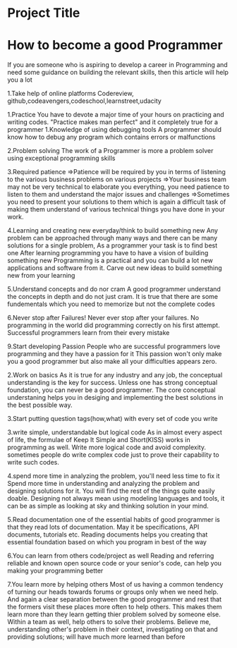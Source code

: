 Project Title
================================



How to become a good Programmer
=======================================
If you are someone who is aspiring to develop a career in Programming and need some guidance on building the relevant skills, then this article will help you a lot


1.Take help of online platforms
Codereview, github,codeavengers,codeschool,learnstreet,udacity

1.Practice
You have to devote a major time of your hours on practicing and writing codes. "Practice makes man perfect" and it completely true for a programmer
1.Knowledge of using debugging tools
A programmer should know how to debug any program which contains errors or malfunctions

2.Problem solving
The work of a Programmer is more a problem solver using exceptional programming skills

3.Required patience
=>Patience will be required by you in terms of listening to the various business problems on various projects
=>Your business team may not be very technical to elaborate you everything, you need patience to listen to them and understand the major issues and challenges
=>Sometimes you need to present your solutions to them which is again a difficult task of making them understand of various technical things you have done in your work.




4.Learning and creating new everyday/think to build something new
Any problem can be approached through many ways and there can be many solutions for a single problem, As a programmer your task is to find best one
After learning programming you have to have a vision of building something new
Programming is a practical and you can build a lot new applications and software from it. Carve out new ideas to build something new from your learning


5.Understand concepts and do nor cram
A good programmer understand the concepts in depth and do not just cram. It is true that there are some fundementals which you need to memorize but not the complete codes 


6.Never stop after Failures!
Never ever stop after your failures. No programming in the world did programming correctly on his first attempt.
Successful programmers learn from their every mistake



9.Start developing Passion
People who are successful programmers love programming and they have a passion for it
This passion won't only make you a good programmer but also make all your difficulties appears zero.

 
2.Work on basics
As it is true for any industry and any job, the conceptual understanding is the key for success. Unless one has strong conceptual foundation, you can never be a good programmer. The core conceptual understaning helps you in desiging and implementing the best solutions in the best possible way.

3.Start putting question tags(how,what) with every set of code you write


3.write simple, understandable but logical code
As in almost every aspect of life, the formulae of Keep It Simple and Short(KISS) works in programming as well. Write more logical code and avoid complexity. sometimes people do write complex code just to prove their capability to write such codes.

4.spend more time in analyzing the problem, you'll need less time to fix it
Spend more time in understanding and analyzing the problem and designing solutions for it. You will find the rest of the things quite easily doable. Designing not always mean using modeling languages and tools, it can be as simple as looking at sky and thinking solution in your mind. 

5.Read documentation
one of the essential habits of good programmer is that they read lots of documentation. May it be specifications, API documents, tutorials etc. Reading documents helps you creating that essential foundation based on which you program in best of the way

6.You can learn from others code/project as well
Reading and referring reliable and known open source code or your senior's code, can help you making your programming better

7.You learn more by helping others
Most of us having a common tendency of turning our heads towards forums or groups only when we need help. And again a clear separation between the good programmer and rest that the formers visit these places more often to help others. This makes them learn more than they learn getting thier problem solved by someone else. Within a team as well, help others to solve their problems. Believe me, understanding other's problem in their context, investigating on that and providing solutions; will have much more learned than before



